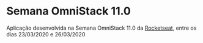 # Semana OmniStack 11.0
Aplicação desenvolvida na Semana OmniStack 11.0 da [Rocketseat](https://rocketseat.com.br/), entre os dias 23/03/2020 e 26/03/2020
